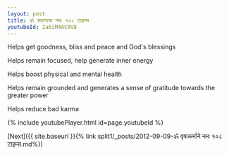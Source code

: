 ```yaml
---
layout: post
title: ॐ सवांगाया नमः १०८ टाइम्स
youtubeId: 2a6iM4AC0V8
---
```

 
 
Helps get goodness, bliss and peace and God's blessings
 
Helps remain focused, help generate inner energy 
 
Helps boost physical and mental health 
 
Helps remain grounded and generates a sense of gratitude towards the greater power 
 
Helps reduce bad karma
 
 
 
 


{% include youtubePlayer.html id=page.youtubeId %}
 
[Next]({{ site.baseurl }}{% link  split1/_posts/2012-09-09-ॐ वृषाकर्माने नमः १०८ टाइम्स.md%})
 
